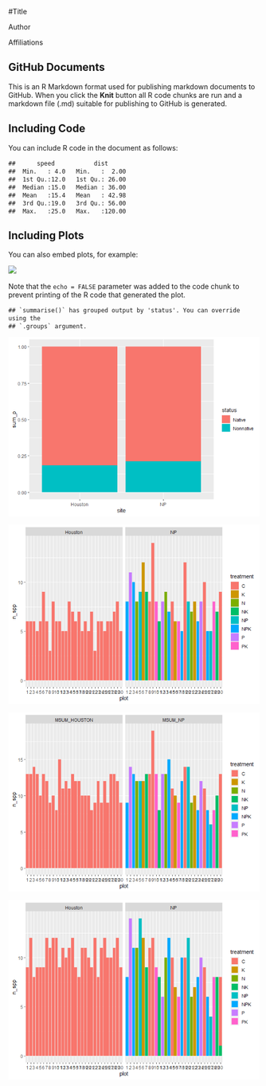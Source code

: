 
#Title

Author

Affiliations

## GitHub Documents

This is an R Markdown format used for publishing markdown documents to
GitHub. When you click the **Knit** button all R code chunks are run and
a markdown file (.md) suitable for publishing to GitHub is generated.

## Including Code

You can include R code in the document as follows:

    ##      speed           dist       
    ##  Min.   : 4.0   Min.   :  2.00  
    ##  1st Qu.:12.0   1st Qu.: 26.00  
    ##  Median :15.0   Median : 36.00  
    ##  Mean   :15.4   Mean   : 42.98  
    ##  3rd Qu.:19.0   3rd Qu.: 56.00  
    ##  Max.   :25.0   Max.   :120.00

## Including Plots

You can also embed plots, for example:

![](SACposter_files/figure-gfm/pressure-1.png)<!-- -->

Note that the `echo = FALSE` parameter was added to the code chunk to
prevent printing of the R code that generated the plot.

    ## `summarise()` has grouped output by 'status'. You can override using the
    ## `.groups` argument.

![](SACposter_files/figure-gfm/unnamed-chunk-1-1.png)<!-- -->

![](SACposter_files/figure-gfm/unnamed-chunk-2-1.png)<!-- -->

![](SACposter_files/figure-gfm/unnamed-chunk-3-1.png)<!-- -->

![](SACposter_files/figure-gfm/unnamed-chunk-4-1.png)<!-- -->

